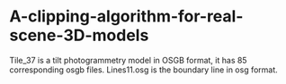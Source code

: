 # A-clipping-algorithm-for-real-scene-3D-models
Tile_37 is a tilt photogrammetry model in OSGB format, it has 85 corresponding osgb files.
Lines11.osg is the boundary line in osg format. 

